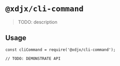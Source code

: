 # `@xdjx/cli-command`

> TODO: description

## Usage

```
const cliCommand = require('@xdjx/cli-command');

// TODO: DEMONSTRATE API
```
